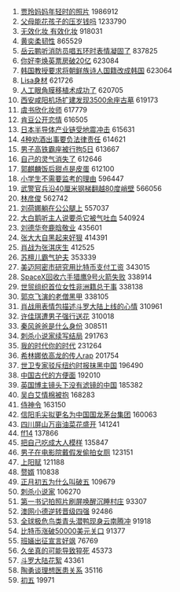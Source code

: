 1. [贾玲妈妈年轻时的照片](https://s.weibo.com/weibo?q=%23%E8%B4%BE%E7%8E%B2%E5%A6%88%E5%A6%88%E5%B9%B4%E8%BD%BB%E6%97%B6%E7%9A%84%E7%85%A7%E7%89%87%23&Refer=top) 1986912
1. [父母能花孩子的压岁钱吗](https://s.weibo.com/weibo?q=%23%E7%88%B6%E6%AF%8D%E8%83%BD%E8%8A%B1%E5%AD%A9%E5%AD%90%E7%9A%84%E5%8E%8B%E5%B2%81%E9%92%B1%E5%90%97%23&Refer=top) 1233790
1. [无效化妆 有效化妆](https://s.weibo.com/weibo?q=%E6%97%A0%E6%95%88%E5%8C%96%E5%A6%86%20%E6%9C%89%E6%95%88%E5%8C%96%E5%A6%86&Refer=top) 918031
1. [黄奕柔韧性](https://s.weibo.com/weibo?q=%23%E9%BB%84%E5%A5%95%E6%9F%94%E9%9F%A7%E6%80%A7%23&Refer=top) 865529
1. [岳云鹏听消防员唱五环时表情凝固了](https://s.weibo.com/weibo?q=%23%E5%B2%B3%E4%BA%91%E9%B9%8F%E5%90%AC%E6%B6%88%E9%98%B2%E5%91%98%E5%94%B1%E4%BA%94%E7%8E%AF%E6%97%B6%E8%A1%A8%E6%83%85%E5%87%9D%E5%9B%BA%E4%BA%86%23&Refer=top) 837825
1. [你好李焕英票房破20亿](https://s.weibo.com/weibo?q=%23%E4%BD%A0%E5%A5%BD%E6%9D%8E%E7%84%95%E8%8B%B1%E7%A5%A8%E6%88%BF%E7%A0%B420%E4%BA%BF%23&Refer=top) 623084
1. [韩国教授要求将朝鲜族诗人国籍改成韩国](https://s.weibo.com/weibo?q=%23%E9%9F%A9%E5%9B%BD%E6%95%99%E6%8E%88%E8%A6%81%E6%B1%82%E5%B0%86%E6%9C%9D%E9%B2%9C%E6%97%8F%E8%AF%97%E4%BA%BA%E5%9B%BD%E7%B1%8D%E6%94%B9%E6%88%90%E9%9F%A9%E5%9B%BD%23&Refer=top) 623064
1. [Lisa身材](https://s.weibo.com/weibo?q=Lisa%E8%BA%AB%E6%9D%90&Refer=top) 621726
1. [人工眼角膜移植术成功了](https://s.weibo.com/weibo?q=%23%E4%BA%BA%E5%B7%A5%E7%9C%BC%E8%A7%92%E8%86%9C%E7%A7%BB%E6%A4%8D%E6%9C%AF%E6%88%90%E5%8A%9F%E4%BA%86%23&Refer=top) 620705
1. [西安咸阳机场扩建发现3500余座古墓](https://s.weibo.com/weibo?q=%23%E8%A5%BF%E5%AE%89%E5%92%B8%E9%98%B3%E6%9C%BA%E5%9C%BA%E6%89%A9%E5%BB%BA%E5%8F%91%E7%8E%B03500%E4%BD%99%E5%BA%A7%E5%8F%A4%E5%A2%93%23&Refer=top) 619173
1. [虞书欣化妆师](https://s.weibo.com/weibo?q=%23%E8%99%9E%E4%B9%A6%E6%AC%A3%E5%8C%96%E5%A6%86%E5%B8%88%23&Refer=top) 617779
1. [肯豆公开恋情](https://s.weibo.com/weibo?q=%E8%82%AF%E8%B1%86%E5%85%AC%E5%BC%80%E6%81%8B%E6%83%85&Refer=top) 616505
1. [日本半导体产业链受地震冲击](https://s.weibo.com/weibo?q=%23%E6%97%A5%E6%9C%AC%E5%8D%8A%E5%AF%BC%E4%BD%93%E4%BA%A7%E4%B8%9A%E9%93%BE%E5%8F%97%E5%9C%B0%E9%9C%87%E5%86%B2%E5%87%BB%23&Refer=top) 615631
1. [4种劝酒出事要负法律责任](https://s.weibo.com/weibo?q=%234%E7%A7%8D%E5%8A%9D%E9%85%92%E5%87%BA%E4%BA%8B%E8%A6%81%E8%B4%9F%E6%B3%95%E5%BE%8B%E8%B4%A3%E4%BB%BB%23&Refer=top) 614621
1. [男子高铁霸座被行拘5日](https://s.weibo.com/weibo?q=%23%E7%94%B7%E5%AD%90%E9%AB%98%E9%93%81%E9%9C%B8%E5%BA%A7%E8%A2%AB%E8%A1%8C%E6%8B%985%E6%97%A5%23&Refer=top) 613667
1. [自己的灵气消失了](https://s.weibo.com/weibo?q=%23%E8%87%AA%E5%B7%B1%E7%9A%84%E7%81%B5%E6%B0%94%E6%B6%88%E5%A4%B1%E4%BA%86%23&Refer=top) 612646
1. [郭麒麟饭后甜点是皮蛋](https://s.weibo.com/weibo?q=%23%E9%83%AD%E9%BA%92%E9%BA%9F%E9%A5%AD%E5%90%8E%E7%94%9C%E7%82%B9%E6%98%AF%E7%9A%AE%E8%9B%8B%23&Refer=top) 612100
1. [小学生不需要监考的理由](https://s.weibo.com/weibo?q=%23%E5%B0%8F%E5%AD%A6%E7%94%9F%E4%B8%8D%E9%9C%80%E8%A6%81%E7%9B%91%E8%80%83%E7%9A%84%E7%90%86%E7%94%B1%23&Refer=top) 596447
1. [武警官兵沿40厘米钢梯翻越80度峭壁](https://s.weibo.com/weibo?q=%E6%AD%A6%E8%AD%A6%E5%AE%98%E5%85%B5%E6%B2%BF40%E5%8E%98%E7%B1%B3%E9%92%A2%E6%A2%AF%E7%BF%BB%E8%B6%8A80%E5%BA%A6%E5%B3%AD%E5%A3%81&Refer=top) 566056
1. [林彦俊](https://s.weibo.com/weibo?q=%E6%9E%97%E5%BD%A6%E4%BF%8A&Refer=top) 562742
1. [刘荷娜躺在公公腿上](https://s.weibo.com/weibo?q=%23%E5%88%98%E8%8D%B7%E5%A8%9C%E8%BA%BA%E5%9C%A8%E5%85%AC%E5%85%AC%E8%85%BF%E4%B8%8A%23&Refer=top) 557037
1. [大白鹅听主人说要杀它被气吐血](https://s.weibo.com/weibo?q=%23%E5%A4%A7%E7%99%BD%E9%B9%85%E5%90%AC%E4%B8%BB%E4%BA%BA%E8%AF%B4%E8%A6%81%E6%9D%80%E5%AE%83%E8%A2%AB%E6%B0%94%E5%90%90%E8%A1%80%23&Refer=top) 540924
1. [刘德华夸鹿晗敬业](https://s.weibo.com/weibo?q=%23%E5%88%98%E5%BE%B7%E5%8D%8E%E5%A4%B8%E9%B9%BF%E6%99%97%E6%95%AC%E4%B8%9A%23&Refer=top) 435601
1. [张大大自黑起来好狠](https://s.weibo.com/weibo?q=%23%E5%BC%A0%E5%A4%A7%E5%A4%A7%E8%87%AA%E9%BB%91%E8%B5%B7%E6%9D%A5%E5%A5%BD%E7%8B%A0%23&Refer=top) 414391
1. [肖战为张淇庆生](https://s.weibo.com/weibo?q=%23%E8%82%96%E6%88%98%E4%B8%BA%E5%BC%A0%E6%B7%87%E5%BA%86%E7%94%9F%23&Refer=top) 412525
1. [苏檀儿霸气护夫](https://s.weibo.com/weibo?q=%23%E8%8B%8F%E6%AA%80%E5%84%BF%E9%9C%B8%E6%B0%94%E6%8A%A4%E5%A4%AB%23&Refer=top) 353339
1. [美迈阿密市研究用比特币支付工资](https://s.weibo.com/weibo?q=%E7%BE%8E%E8%BF%88%E9%98%BF%E5%AF%86%E5%B8%82%E7%A0%94%E7%A9%B6%E7%94%A8%E6%AF%94%E7%89%B9%E5%B8%81%E6%94%AF%E4%BB%98%E5%B7%A5%E8%B5%84&Refer=top) 343015
1. [SpaceX回收六手猎鹰9号火箭失败](https://s.weibo.com/weibo?q=%23SpaceX%E5%9B%9E%E6%94%B6%E5%85%AD%E6%89%8B%E7%8C%8E%E9%B9%B09%E5%8F%B7%E7%81%AB%E7%AE%AD%E5%A4%B1%E8%B4%A5%23&Refer=top) 338914
1. [世贸组织首位女性非洲籍总干事](https://s.weibo.com/weibo?q=%E4%B8%96%E8%B4%B8%E7%BB%84%E7%BB%87%E9%A6%96%E4%BD%8D%E5%A5%B3%E6%80%A7%E9%9D%9E%E6%B4%B2%E7%B1%8D%E6%80%BB%E5%B9%B2%E4%BA%8B&Refer=top) 338138
1. [郭京飞演的老僧黑甲](https://s.weibo.com/weibo?q=%23%E9%83%AD%E4%BA%AC%E9%A3%9E%E6%BC%94%E7%9A%84%E8%80%81%E5%83%A7%E9%BB%91%E7%94%B2%23&Refer=top) 338105
1. [肖战用表情包描述斗罗大陆上线的心情](https://s.weibo.com/weibo?q=%23%E8%82%96%E6%88%98%E7%94%A8%E8%A1%A8%E6%83%85%E5%8C%85%E6%8F%8F%E8%BF%B0%E6%96%97%E7%BD%97%E5%A4%A7%E9%99%86%E4%B8%8A%E7%BA%BF%E7%9A%84%E5%BF%83%E6%83%85%23&Refer=top) 310961
1. [许佳琪遭男子强行送花](https://s.weibo.com/weibo?q=%23%E8%AE%B8%E4%BD%B3%E7%90%AA%E9%81%AD%E7%94%B7%E5%AD%90%E5%BC%BA%E8%A1%8C%E9%80%81%E8%8A%B1%23&Refer=top) 310018
1. [秦风爸爸是什么身份](https://s.weibo.com/weibo?q=%23%E7%A7%A6%E9%A3%8E%E7%88%B8%E7%88%B8%E6%98%AF%E4%BB%80%E4%B9%88%E8%BA%AB%E4%BB%BD%23&Refer=top) 308511
1. [刺杀小说家续写结局](https://s.weibo.com/weibo?q=%23%E5%88%BA%E6%9D%80%E5%B0%8F%E8%AF%B4%E5%AE%B6%E7%BB%AD%E5%86%99%E7%BB%93%E5%B1%80%23&Refer=top) 291763
1. [我的时代你的时代](https://s.weibo.com/weibo?q=%E6%88%91%E7%9A%84%E6%97%B6%E4%BB%A3%E4%BD%A0%E7%9A%84%E6%97%B6%E4%BB%A3&Refer=top) 231264
1. [希林娜依高龙的传人rap](https://s.weibo.com/weibo?q=%23%E5%B8%8C%E6%9E%97%E5%A8%9C%E4%BE%9D%E9%AB%98%E9%BE%99%E7%9A%84%E4%BC%A0%E4%BA%BArap%23&Refer=top) 201754
1. [世卫专家驳斥纽约时报抹黑中国](https://s.weibo.com/weibo?q=%E4%B8%96%E5%8D%AB%E4%B8%93%E5%AE%B6%E9%A9%B3%E6%96%A5%E7%BA%BD%E7%BA%A6%E6%97%B6%E6%8A%A5%E6%8A%B9%E9%BB%91%E4%B8%AD%E5%9B%BD&Refer=top) 196490
1. [中国古代的方便面](https://s.weibo.com/weibo?q=%23%E4%B8%AD%E5%9B%BD%E5%8F%A4%E4%BB%A3%E7%9A%84%E6%96%B9%E4%BE%BF%E9%9D%A2%23&Refer=top) 192010
1. [英国博主镜头下没有滤镜的中国](https://s.weibo.com/weibo?q=%E8%8B%B1%E5%9B%BD%E5%8D%9A%E4%B8%BB%E9%95%9C%E5%A4%B4%E4%B8%8B%E6%B2%A1%E6%9C%89%E6%BB%A4%E9%95%9C%E7%9A%84%E4%B8%AD%E5%9B%BD&Refer=top) 185382
1. [吴白艾情棉被抱](https://s.weibo.com/weibo?q=%23%E5%90%B4%E7%99%BD%E8%89%BE%E6%83%85%E6%A3%89%E8%A2%AB%E6%8A%B1%23&Refer=top) 168283
1. [侍神令](https://s.weibo.com/weibo?q=%E4%BE%8D%E7%A5%9E%E4%BB%A4&Refer=top) 163150
1. [信阳毛尖拟更名为中国国龙茅台集团](https://s.weibo.com/weibo?q=%23%E4%BF%A1%E9%98%B3%E6%AF%9B%E5%B0%96%E6%8B%9F%E6%9B%B4%E5%90%8D%E4%B8%BA%E4%B8%AD%E5%9B%BD%E5%9B%BD%E9%BE%99%E8%8C%85%E5%8F%B0%E9%9B%86%E5%9B%A2%23&Refer=top) 160063
1. [四川屏山万亩油菜花盛开](https://s.weibo.com/weibo?q=%23%E5%9B%9B%E5%B7%9D%E5%B1%8F%E5%B1%B1%E4%B8%87%E4%BA%A9%E6%B2%B9%E8%8F%9C%E8%8A%B1%E7%9B%9B%E5%BC%80%23&Refer=top) 141241
1. [ff14](https://s.weibo.com/weibo?q=ff14&Refer=top) 137866
1. [把自己吃成大人模样](https://s.weibo.com/weibo?q=%23%E6%8A%8A%E8%87%AA%E5%B7%B1%E5%90%83%E6%88%90%E5%A4%A7%E4%BA%BA%E6%A8%A1%E6%A0%B7%23&Refer=top) 135847
1. [男子在电影院戴假发偷拍女厕](https://s.weibo.com/weibo?q=%E7%94%B7%E5%AD%90%E5%9C%A8%E7%94%B5%E5%BD%B1%E9%99%A2%E6%88%B4%E5%81%87%E5%8F%91%E5%81%B7%E6%8B%8D%E5%A5%B3%E5%8E%95&Refer=top) 123151
1. [上阳赋](https://s.weibo.com/weibo?q=%E4%B8%8A%E9%98%B3%E8%B5%8B&Refer=top) 121188
1. [赘婿](https://s.weibo.com/weibo?q=%E8%B5%98%E5%A9%BF&Refer=top) 110838
1. [正月初五为什么叫破五](https://s.weibo.com/weibo?q=%23%E6%AD%A3%E6%9C%88%E5%88%9D%E4%BA%94%E4%B8%BA%E4%BB%80%E4%B9%88%E5%8F%AB%E7%A0%B4%E4%BA%94%23&Refer=top) 109679
1. [刺杀小说家](https://s.weibo.com/weibo?q=%E5%88%BA%E6%9D%80%E5%B0%8F%E8%AF%B4%E5%AE%B6&Refer=top) 106270
1. [第一书记拍照片刷屏唤醒沉睡村庄](https://s.weibo.com/weibo?q=%23%E7%AC%AC%E4%B8%80%E4%B9%A6%E8%AE%B0%E6%8B%8D%E7%85%A7%E7%89%87%E5%88%B7%E5%B1%8F%E5%94%A4%E9%86%92%E6%B2%89%E7%9D%A1%E6%9D%91%E5%BA%84%23&Refer=top) 93307
1. [澳网小德逆转晋级四强](https://s.weibo.com/weibo?q=%E6%BE%B3%E7%BD%91%E5%B0%8F%E5%BE%B7%E9%80%86%E8%BD%AC%E6%99%8B%E7%BA%A7%E5%9B%9B%E5%BC%BA&Refer=top) 92486
1. [全球极危鸟类青头潜鸭现身云南腾冲](https://s.weibo.com/weibo?q=%23%E5%85%A8%E7%90%83%E6%9E%81%E5%8D%B1%E9%B8%9F%E7%B1%BB%E9%9D%92%E5%A4%B4%E6%BD%9C%E9%B8%AD%E7%8E%B0%E8%BA%AB%E4%BA%91%E5%8D%97%E8%85%BE%E5%86%B2%23&Refer=top) 91918
1. [比特币涨破50000美元关口](https://s.weibo.com/weibo?q=%23%E6%AF%94%E7%89%B9%E5%B8%81%E6%B6%A8%E7%A0%B450000%E7%BE%8E%E5%85%83%E5%85%B3%E5%8F%A3%23&Refer=top) 91377
1. [班婳出征宣言好飒](https://s.weibo.com/weibo?q=%E7%8F%AD%E5%A9%B3%E5%87%BA%E5%BE%81%E5%AE%A3%E8%A8%80%E5%A5%BD%E9%A3%92&Refer=top) 76769
1. [久坐真的可能导致猝死](https://s.weibo.com/weibo?q=%23%E4%B9%85%E5%9D%90%E7%9C%9F%E7%9A%84%E5%8F%AF%E8%83%BD%E5%AF%BC%E8%87%B4%E7%8C%9D%E6%AD%BB%23&Refer=top) 45373
1. [斗罗大陆花絮](https://s.weibo.com/weibo?q=%E6%96%97%E7%BD%97%E5%A4%A7%E9%99%86%E8%8A%B1%E7%B5%AE&Refer=top) 43361
1. [陶勇谈理想医患关系](https://s.weibo.com/weibo?q=%23%E9%99%B6%E5%8B%87%E8%B0%88%E7%90%86%E6%83%B3%E5%8C%BB%E6%82%A3%E5%85%B3%E7%B3%BB%23&Refer=top) 35116
1. [初五](https://s.weibo.com/weibo?q=%E5%88%9D%E4%BA%94&Refer=top) 19971